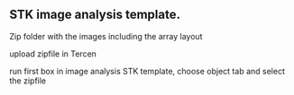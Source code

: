 
## STK image analysis template.

Zip folder with the images including the array layout

upload zipfile in Tercen

run first box in image analysis STK template, choose object tab and select the zipfile